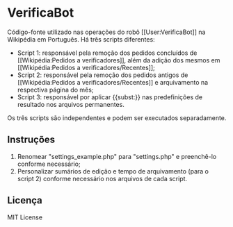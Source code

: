 # VerificaBot

Código-fonte utilizado nas operações do robô [[User:VerificaBot]] na Wikipédia em Português. Há três scripts diferentes:

* Script 1: responsável pela remoção dos pedidos concluídos de [[Wikipédia:Pedidos a verificadores]], além da adição dos mesmos em [[Wikipédia:Pedidos a verificadores/Recentes]];
* Script 2: responsável pela remoção dos pedidos antigos de [[Wikipédia:Pedidos a verificadores/Recentes]] e arquivamento na respectiva página do mês;
* Script 3: responsável por aplicar {{subst:}} nas predefinições de resultado nos arquivos permanentes.

Os três scripts são independentes e podem ser executados separadamente.

## Instruções
1) Renomear "settings_example.php" para "settings.php" e preenchê-lo conforme necessário;
2) Personalizar sumários de edição e tempo de arquivamento (para o script 2) conforme necessário nos arquivos de cada script.

## Licença
MIT License
